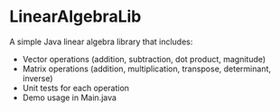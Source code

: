 # LinearAlgebraLib

A simple Java linear algebra library that includes:

- Vector operations (addition, subtraction, dot product, magnitude)
- Matrix operations (addition, multiplication, transpose, determinant, inverse)
- Unit tests for each operation
- Demo usage in Main.java

